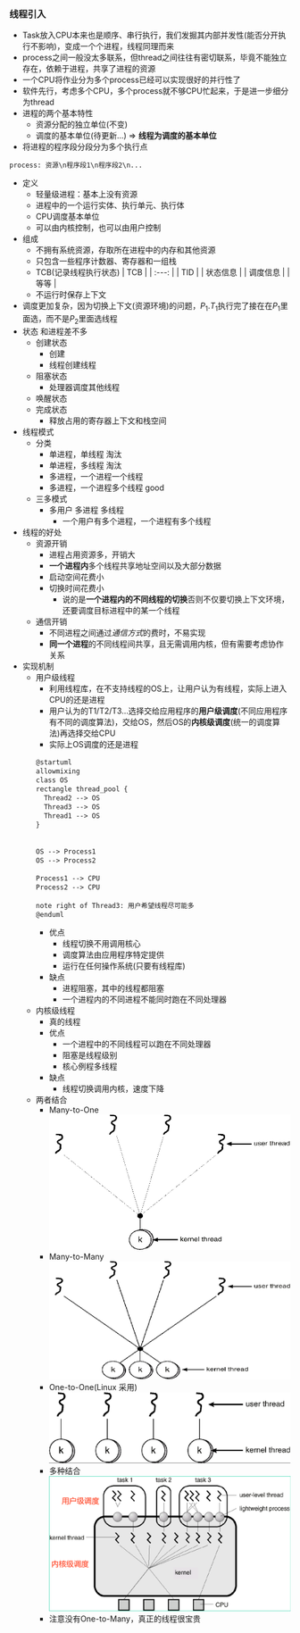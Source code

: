 ### 线程引入
- Task放入CPU本来也是顺序、串行执行，我们发掘其内部并发性(能否分开执行不影响)，变成一个个进程，线程同理而来
- process之间一般没太多联系，但thread之间往往有密切联系，毕竟不能独立存在，依赖于进程，共享了进程的资源
- 一个CPU将作业分为多个process已经可以实现很好的并行性了
- 软件先行，考虑多个CPU，多个process就不够CPU忙起来，于是进一步细分为thread
- 进程的两个基本特性
    - 资源分配的独立单位(不变)
    - 调度的基本单位(待更新...)
    => **线程为调度的基本单位**
- 将进程的程序段分段分为多个执行点
```puml
process: 资源\n程序段1\n程序段2\n...
```
- 定义
  - 轻量级进程：基本上没有资源
  - 进程中的一个运行实体、执行单元、执行体
  - CPU调度基本单位
  - 可以由内核控制，也可以由用户控制
- 组成
  - 不拥有系统资源，存取所在进程中的内存和其他资源
  - 只包含一些程序计数器、寄存器和一组栈
  - TCB(记录线程执行状态)
    | TCB |
    | :---: |
    | TID |
    | 状态信息 |
    | 调度信息 |
    | 等等 | 
  - 不运行时保存上下文
- 调度更加复杂，因为切换上下文(资源环境)的问题，$P_1.T_1$执行完了接在在$P_1$里面选，而不是$P_2$里面选线程
- 状态 和进程差不多
  - 创建状态
    - 创建
    - 线程创建线程
  - 阻塞状态
    - 处理器调度其他线程
  - 唤醒状态
  - 完成状态
    - 释放占用的寄存器上下文和栈空间
- 线程模式
  - 分类
    - 单进程，单线程 淘汰
    - 单进程，多线程 淘汰
    - 多进程，一个进程一个线程
    - 多进程，一个进程多个线程 good
  - 三多模式
    - 多用户 多进程 多线程
      - 一个用户有多个进程，一个进程有多个线程
- 线程的好处
  - 资源开销
    - 进程占用资源多，开销大
    - **一个进程内**多个线程共享地址空间以及大部分数据
    - 启动空间花费小
    - 切换时间花费小
      - 说的是**一个进程内的不同线程的切换**否则不仅要切换上下文环境，还要调度目标进程中的某一个线程
  - 通信开销
    - 不同进程之间通过*通信方式*的费时，不易实现
    - **同一个进程**的不同线程间共享，且无需调用内核，但有需要考虑协作关系
- 实现机制
  - 用户级线程
    - 利用线程库，在不支持线程的OS上，让用户认为有线程，实际上进入CPU的还是进程
    - 用户认为的T1/T2/T3...选择交给应用程序的**用户级调度**(不同应用程序有不同的调度算法)，交给OS，然后OS的**内核级调度**(统一的调度算法)再选择交给CPU
    - 实际上OS调度的还是进程
    ```puml
    @startuml
    allowmixing
    class OS
    rectangle thread_pool {
      Thread2 --> OS
      Thread3 --> OS
      Thread1 --> OS
    }
    

    OS --> Process1
    OS --> Process2

    Process1 --> CPU
    Process2 --> CPU

    note right of Thread3: 用户希望线程尽可能多 
    @enduml
    ```
    - 优点
      - 线程切换不用调用核心
      - 调度算法由应用程序特定提供
      - 运行在任何操作系统(只要有线程库)
    - 缺点
      - 进程阻塞，其中的线程都阻塞
      - 一个进程内的不同进程不能同时跑在不同处理器
  - 内核级线程
    - 真的线程
    - 优点
      - 一个进程中的不同线程可以跑在不同处理器
      - 阻塞是线程级别
      - 核心例程多线程
    - 缺点
      - 线程切换调用内核，速度下降
  - 两者结合
    - Many-to-One
    ![](./ref/ch5_1.png)
    - Many-to-Many
    ![](./ref/ch5_2.png)
    - One-to-One(Linux 采用)
    ![](./ref/ch5_3.png)
    - 多种结合
    ![](./ref/ch5_4.png)
    - 注意没有One-to-Many，真正的线程很宝贵